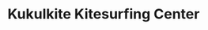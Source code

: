 ---
title: "Kukulkite Kitesurfing Center"
url: /holbox/kukulkite-kitesurfing-center/
shop: deportes
---
